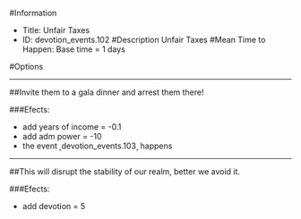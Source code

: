 #Information
 - Title: Unfair Taxes
 - ID: devotion_events.102
#Description
Unfair Taxes
#Mean Time to Happen:
Base time = 1 days

#Options

___
##Invite them to a gala dinner and arrest them there!

###Efects:<ul><li>add years of income = -0.1</li><li>add adm power = -10</li><li>the event ˻devotion_events.103˼ happens</li></ul>

___
##This will disrupt the stability of our realm, better we avoid it.

###Efects:<ul><li>add devotion = 5</li></ul>
